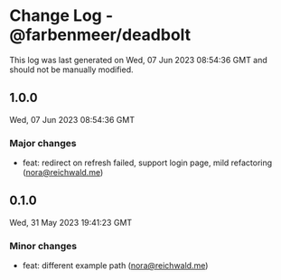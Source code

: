 # Change Log - @farbenmeer/deadbolt

This log was last generated on Wed, 07 Jun 2023 08:54:36 GMT and should not be manually modified.

<!-- Start content -->

## 1.0.0

Wed, 07 Jun 2023 08:54:36 GMT

### Major changes

- feat: redirect on refresh failed, support login page, mild refactoring (nora@reichwald.me)

## 0.1.0

Wed, 31 May 2023 19:41:23 GMT

### Minor changes

- feat: different example path (nora@reichwald.me)
